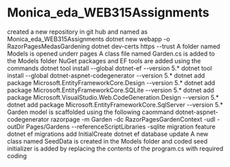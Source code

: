 # Monica_eda_WEB315Assignments
 
created a new repository in git hub and named as Monica_eda_WEB315Assignments
dotnet new webapp -o RazorPagesMedasGardening
dotnet dev-certs https --trust
A folder named Models is opened underr pages
A class file named Garden.cs is added to the Models folder
NuGet packages and EF tools are added using the commands
dotnet tool install --global dotnet-ef --version 5.*
dotnet tool install --global dotnet-aspnet-codegenerator --version 5.*
dotnet add package Microsoft.EntityFrameworkCore.Design --version 5.*
dotnet add package Microsoft.EntityFrameworkCore.SQLite --version 5.*
dotnet add package Microsoft.VisualStudio.Web.CodeGeneration.Design --version 5.*
dotnet add package Microsoft.EntityFrameworkCore.SqlServer --version 5.*
Garden model is scaffolded using the following caommand
dotnet-aspnet-codegenerator razorpage -m Garden -dc RazorPagesGardenContext -udl -outDir Pages/Gardens --referenceScriptLibraries -sqlite
migration feature
dotnet ef migrations add InitialCreate
dotnet ef database update
A new class named SeedData is created in the Models folder and coded
seed initializer is added by replacing the contents of the program.cs with required coding

